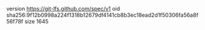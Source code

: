 version https://git-lfs.github.com/spec/v1
oid sha256:9f12b0998a224f1318b12679df4141cb8b3ec18ead2d1f50306fa56a8f56f78f
size 1645
